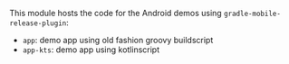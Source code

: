 This module hosts the code for the Android demos using `gradle-mobile-release-plugin`:
- `app`: demo app using old fashion groovy buildscript
- `app-kts`: demo app using kotlinscript
